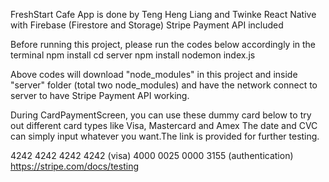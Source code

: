 FreshStart Cafe App is done by Teng Heng Liang and Twinke
React Native with Firebase (Firestore and Storage)
Stripe Payment API included

Before running this project, please run the codes below accordingly in the terminal
npm install
cd server
npm install
nodemon index.js

Above codes will download "node_modules" in this project and inside "server" folder (total two node_modules)
and have the network connect to server to have Stripe Payment API working.

During CardPaymentScreen, you can use these dummy card below to try out different card types like Visa, Mastercard and Amex
The date and CVC can simply input whatever you want.The link is provided for further testing.

4242 4242 4242 4242 (visa)
4000 0025 0000 3155 (authentication)
https://stripe.com/docs/testing

